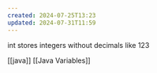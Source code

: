 ```yaml
---
created: 2024-07-25T13:23
updated: 2024-07-31T11:59
---
```

int stores integers without decimals like 123

[[java]] [[Java Variables]]